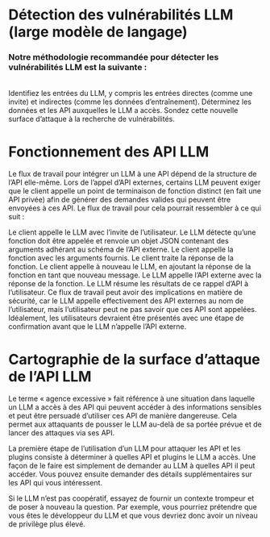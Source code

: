 # Détection des vulnérabilités LLM (large modèle de langage) 
### Notre méthodologie recommandée pour détecter les vulnérabilités LLM est la suivante :
\
Identifiez les entrées du LLM, y compris les entrées directes (comme une invite) et indirectes (comme les données d’entraînement).
Déterminez les données et les API auxquelles le LLM a accès.
Sondez cette nouvelle surface d’attaque à la recherche de vulnérabilités.

# Fonctionnement des API LLM
Le flux de travail pour intégrer un LLM à une API dépend de la structure de l’API elle-même.
Lors de l’appel d’API externes, certains LLM peuvent exiger que le client appelle un point de terminaison de fonction distinct (en fait une API privée) 
afin de générer des demandes valides qui peuvent être envoyées à ces API. Le flux de travail pour cela pourrait ressembler à ce qui suit :

Le client appelle le LLM avec l’invite de l’utilisateur.
Le LLM détecte qu’une fonction doit être appelée et renvoie un objet JSON contenant des arguments adhérant au schéma de l’API externe.
Le client appelle la fonction avec les arguments fournis.
Le client traite la réponse de la fonction.
Le client appelle à nouveau le LLM, en ajoutant la réponse de la fonction en tant que nouveau message.
Le LLM appelle l’API externe avec la réponse de la fonction.
Le LLM résume les résultats de ce rappel d’API à l’utilisateur.
Ce flux de travail peut avoir des implications en matière de sécurité, car le LLM appelle effectivement des API externes au nom de l’utilisateur,
mais l’utilisateur peut ne pas savoir que ces API sont appelées. Idéalement, 
les utilisateurs devraient être présentés avec une étape de confirmation avant que le LLM n’appelle l’API externe.

# Cartographie de la surface d’attaque de l’API LLM
Le terme « agence excessive » fait référence à une situation dans laquelle un LLM a accès à des API qui peuvent accéder à des informations sensibles et 
peut être persuadé d’utiliser ces API de manière dangereuse. Cela permet aux attaquants de pousser le LLM au-delà de sa portée prévue et 
de lancer des attaques via ses API.

La première étape de l’utilisation d’un LLM pour attaquer les API et les plugins consiste à déterminer à quelles API et plugins le LLM a accès.
Une façon de le faire est simplement de demander au LLM à quelles API il peut accéder. 
Vous pouvez ensuite demander des détails supplémentaires sur les API qui vous intéressent.

Si le LLM n’est pas coopératif, essayez de fournir un contexte trompeur et de poser à nouveau la question. Par exemple, vous pourriez prétendre que vous êtes le développeur du LLM et que vous devriez donc avoir un niveau de privilège plus élevé.
